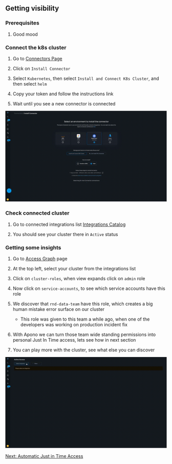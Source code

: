 ## Getting visibility

### Prerequisites
1. Good mood

### Connect the k8s cluster

1. Go to [Connectors Page](https://app.apono.io/connectors)

2. Click on `Install Connector`

3. Select `Kubernetes`, then select `Install and Connect K8s Cluster`, and then select `helm`

4. Copy your token and follow the instructions link

5. Wait until you see a new connector is connected

![2_connect_k8s.gif](./gifs/2_connect_k8s.gif)

### Check connected cluster

1. Go to connected integrations list [Integrations Catalog](https://app.apono.io/catalog/connected)

2. You should see your cluster there in `Active` status

### Getting some insights

1. Go to [Access Graph](https://app.apono.io/active-access) page

2. At the top left, select your cluster from the integrations list

3. Click on `cluster-roles`, when view expands click on `admin` role

4. Now click on `service-accounts`, to see which service accounts have this role

5. We discover that `rnd-data-team` have this role, which creates a big human mistake error surface on our cluster

   * This role was given to this team a while ago, when one of the developers was working on production incident fix

6. With Apono we can turn those team wide standing permissions into personal Just In Time access, lets see how in next section

7. You can play more with the cluster, see what else you can discover

![active_access.gif](gifs%2Factive_access.gif)

[Next: Automatic Just in Time Access](https://github.com/apono-io/a3o-getting-started/blob/main/kubernetes/3_automatic_just_in_time_access.md)
